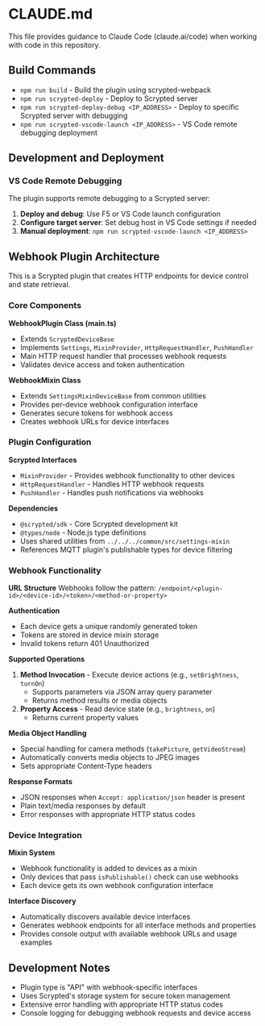 # CLAUDE.md

This file provides guidance to Claude Code (claude.ai/code) when working with code in this repository.

## Build Commands

- `npm run build` - Build the plugin using scrypted-webpack
- `npm run scrypted-deploy` - Deploy to Scrypted server
- `npm run scrypted-deploy-debug <IP_ADDRESS>` - Deploy to specific Scrypted server with debugging
- `npm run scrypted-vscode-launch <IP_ADDRESS>` - VS Code remote debugging deployment

## Development and Deployment

### VS Code Remote Debugging
The plugin supports remote debugging to a Scrypted server:

1. **Deploy and debug**: Use F5 or VS Code launch configuration
2. **Configure target server**: Set debug host in VS Code settings if needed
3. **Manual deployment**: `npm run scrypted-vscode-launch <IP_ADDRESS>`

## Webhook Plugin Architecture

This is a Scrypted plugin that creates HTTP endpoints for device control and state retrieval.

### Core Components

**WebhookPlugin Class (main.ts)**
- Extends `ScryptedDeviceBase` 
- Implements `Settings`, `MixinProvider`, `HttpRequestHandler`, `PushHandler`
- Main HTTP request handler that processes webhook requests
- Validates device access and token authentication

**WebhookMixin Class**
- Extends `SettingsMixinDeviceBase` from common utilities
- Provides per-device webhook configuration interface
- Generates secure tokens for webhook access
- Creates webhook URLs for device interfaces

### Plugin Configuration

**Scrypted Interfaces**
- `MixinProvider` - Provides webhook functionality to other devices
- `HttpRequestHandler` - Handles HTTP webhook requests
- `PushHandler` - Handles push notifications via webhooks

**Dependencies**
- `@scrypted/sdk` - Core Scrypted development kit
- `@types/node` - Node.js type definitions
- Uses shared utilities from `../../../common/src/settings-mixin`
- References MQTT plugin's publishable types for device filtering

### Webhook Functionality

**URL Structure**
Webhooks follow the pattern: `/endpoint/<plugin-id>/<device-id>/<token>/<method-or-property>`

**Authentication**
- Each device gets a unique randomly generated token
- Tokens are stored in device mixin storage
- Invalid tokens return 401 Unauthorized

**Supported Operations**
1. **Method Invocation** - Execute device actions (e.g., `setBrightness`, `turnOn`)
   - Supports parameters via JSON array query parameter
   - Returns method results or media objects
2. **Property Access** - Read device state (e.g., `brightness`, `on`)
   - Returns current property values

**Media Object Handling**
- Special handling for camera methods (`takePicture`, `getVideoStream`)
- Automatically converts media objects to JPEG images
- Sets appropriate Content-Type headers

**Response Formats**
- JSON responses when `Accept: application/json` header is present
- Plain text/media responses by default
- Error responses with appropriate HTTP status codes

### Device Integration

**Mixin System**
- Webhook functionality is added to devices as a mixin
- Only devices that pass `isPublishable()` check can use webhooks
- Each device gets its own webhook configuration interface

**Interface Discovery**
- Automatically discovers available device interfaces
- Generates webhook endpoints for all interface methods and properties
- Provides console output with available webhook URLs and usage examples

## Development Notes

- Plugin type is "API" with webhook-specific interfaces
- Uses Scrypted's storage system for secure token management
- Extensive error handling with appropriate HTTP status codes
- Console logging for debugging webhook requests and device access